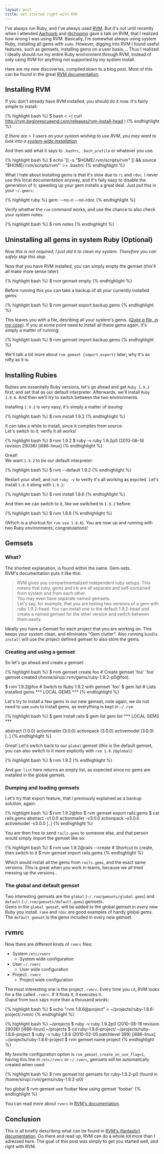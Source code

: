 ```yaml
---
layout: post
title: Get started right with RVM
---
```


I've always run Ruby, and I've always used [RVM](http://rvm.beginrescueend.com/). But it's not until recently when I attended [Aarhusrb](http://aarhusrb.dk) and [@chopmo](http://twitter.com/chopmo) gave a talk on RVM, that I realized how wrong I was using RVM. Basically, I'm somewhat always using system Ruby, installing all gems with `sudo`. However, digging into RVM I found useful features, such as gemsets, installing gems on a user basis, ..
Thus I realized I ideally should run my entire Ruby environment through RVM, instead of only using RVM for anything not supported by my system install.  

Here are my new discoveries, compiled down to a blog post. Most of this can be found in the great [RVM documentation](http://rvm.beginrescueend.com/).

## Installing RVM

If you don't already have RVM installed, you should do it now. It's fairly simple to install:

{% highlight bash %}
$ bash < <( curl http://rvm.beginrescueend.com/releases/rvm-install-head )
{% endhighlight %}

*If there are > 1 users on your system wishing to use RVM, you may want to look into a [system-wide installation](http://rvm.beginrescueend.com/deployment/system-wide/)*

And then add what it says to `.bashrc`, `.bash_profile` or whatever you use.

{% highlight bash %}
$ echo '[[ -s "$HOME/.rvm/scripts/rvm" ]] && source "$HOME/.rvm/scripts/rvm"' >> .bashrc
{% endhighlight %}

What I hate about installing gems is that it's slow due to `ri` and `rdoc`. I never use this local documentation anyway, and it's faily easy to disable the generation of it; speeding up your gem installs a great deal. Just put this in your `~/.gemrc`:

{% highlight ruby %}
gem: --no-ri --no-rdoc
{% endhighlight %}

Verify whether the `rvm` command works, and use the chance to also check your system notes:

{% highlight bash %}
$ rvm notes
{% endhighlight %}

## Uninstalling all gems in system Ruby (Optional)

*Now this is not required, I just did it to clean my system. Therefore you can safely skip this step.*

Now that you have RVM installed, you can simply empty the gemset (this'll all make more sense later):

{% highlight bash %}
$ rvm gemset empty
{% endhighlight %}

Before running this you can take a backup of all your currently installed gems:

{% highlight bash %}
$ rvm gemset export backup.gems
{% endhighlight %}

This leaves you with a file, desribing all your system's gems. ([*Quite a file, in my case*](http://gist.github.com/568262)). If you at some point need to install all these gems again, it's simply a matter of running:

{% highlight bash %}
$ rvm gemset import backup.gems
{% endhighlight %}

We'll talk a bit more about `rvm gemset {import,export}` later; why it's as nifty as it is.

## Installing Rubies

Rubies are essentially Ruby versions, let's go ahead and get `Ruby 1.9.2` first, and set that as our default interpreter. Afterwards, we'll install `Ruby 1.8.6`. And then we'll try to switch between the two environments.

Installing `1.9.2` is very easy, it's simply a matter of issuing:

{% highlight bash %}
$ rvm install 1.9.2
{% endhighlight %}

It can take a while to install, since it compiles from source.  
Let's switch to it; verify it all works!

{% highlight bash %}
$ rvm 1.9.2
$ ruby -v
ruby 1.9.2p0 (2010-08-18 revision 29036) [i686-linux]
{% endhighlight %}

Great!  
We want `1.9.2` to be our default interpreter:
    
{% highlight bash %}
$ rvm --default 1.9.2
{% endhighlight %}

Restart your shell, and run `ruby -v` to verify it's all working as expcted. Let's install `1.8.6` along with `1.9.2`:

{% highlight bash %}
$ rvm install 1.8.6
{% endhighlight %}

And then we can switch to it, like we switched to `1.9.2` before:

{% highlight bash %}
$ rvm 1.8.6
{% endhighlight %}

(Which is a shortcut for `rvm use 1.8.6`). You are now up and running with two Ruby environments, congratulations!

## Gemsets

### What?

The shortest explanation, is found within the name. Gem-sets.  
RVM's documentation puts it like this:

> RVM gives you compartmentalized independent ruby setups. This means that ruby, gems and irb are all separate and self-contained from system and from each other.   
> You may even have separate named gemsets.  
> Let's say, for example, that you are testing two versions of a gem with ruby 1.9.2-head. You can install one to the default 1.9.2-head and create a named gemset for the other version and switch between them easily.

Ideally you have a Gemset for each project that you are working on. This keeps your system clean, and eliminates "Gem clutter". Also running `bundle install` will use the project defined gemset to also store the gems.

### Creating and using a gemset

So let's go ahead and create a gemset:

{% highlight bash %}
$ rvm gemset create foo # Create gemset 'foo'
'foo' gemset created (/home/sirup/.rvm/gems/ruby-1.9.2-p0@foo).

$ rvm 1.9.2@foo # Switch to Ruby 1.9.2 with gemset 'foo'
$ gem list # Lists installed gems
*** LOCAL GEMS ***
{% endhighlight %}

Let's try to install a few gems in our new gemset, note again, we do not *need* to use `sudo` to install gems, as everything is kept in `~/.rvm`:

{% highlight bash %}
$ gem install rails
$ gem list
gem list
*** LOCAL GEMS ***

abstract (1.0.0)
actionmailer (3.0.0)
actionpack (3.0.0)
activemodel (3.0.0)
[..]
{% endhighlight %}

Great! Let's switch back to our `global` gemset (this is the default gemset, you can also switch to it more explicitly with `rvm 1.9.2@global`):
    
{% highlight bash %}
$ rvm 1.9.2
{% endhighlight %}

And `gem list` here returns an empty list, as expected since no gems are installed in the global gemset.  

### Dumping and loading gemsets

Let's try that export feature, that I previously explained as a backup solution, again:

{% highlight bash %}
$ rvm 1.9.2@foo
$ rvm gemset export rails.gems
$ cat rails.gems
abstract -v1.0.0
actionmailer -v3.0.0
actionpack -v3.0.0
activemodel -v3.0.0
[..]
{% endhighlight %}

You are then free to send `rails.gems` to someone else, and that person would simply import the gemset like so:

{% highlight bash %}
$ rvm use 1.9.2@rails --create # Shortcut to create, then switch to it
$ rvm gemset import rails.gems
{% endhighlight %}

Which would install all the gems from `rails.gems`, and the exact same versions. This is great when you work in teams, because we all tried messing up the versions..  

### The global and default gemset

Two interesting gemsets are the `global` (`~/.rvm/gemsets/global.gems`) and `default` (`~/.rvm/gemsets/default.gems`) gemsets.  
Gems in the `global gemset`, will be added to the global gemset in *every* new Ruby you install. `rake` and `rdoc` are good examples of handy global gems.  
The `default gemset` is the gems included in every new gemset.

## rvmrc

Now there are different kinds of `rvmrc` files:

* System `/etc/rvmrc`
    - System wide configuration
* User `~/.rvmrc`
    - User wide configuration
* Project `.rvmrc`
    - Project wide configuration

The most interesting one is the project `.rvmrc`. Every time you `cd`, RVM looks for a file called `.rvmrc`. If it finds it, it executes it.  
Ouput from `bash` says more than a thousand words:

{% highlight bash %}
$ echo "rvm 1.8.6@project" > ~/projects/ruby-1.8.6-project/.rvmrc
{% endhighlight %}

{% highlight bash %}
~/projects $ ruby -v
ruby 1.9.2p0 (2010-08-18 revision 29036) [i686-linux]
~/projects $ cd ruby-1.8.6-project/
~/projects/ruby-1.8.6-project $ ruby -v
ruby 1.8.6 (2010-02-05 patchlevel 399) [i686-linux]
~/projects/ruby-1.8.6-project $ rvm gemset name
project
{% endhighlight %}

My favorite configuration option is `rvm_gemset_create_on_use_flag=1`, having this line in `/etc/rvmrc` or `~/.rvmrc`, gemsets will be automatically created when used:

{% highlight bash %}
$ rvm gemset list
gemsets for ruby-1.9.2-p0 (found in /home/sirup/.rvm/gems/ruby-1.9.2-p0)

foo
global
$ rvm gemset use foobar
Now using gemset 'foobar'
{% endhighlight %}

You can read more about `rvmrc` in [RVM's documentation](http://rvm.beginrescueend.com/workflow/rvmrc/).

## Conclusion

This is all briefly describing what can be found in [RVM's (fantastic) documentation](http://rvm.beginrescueend.com/). Go there and read up, RVM can do a whole lot more than I adressed here. The goal of this post was simply to get you started well, and right with RVM.
